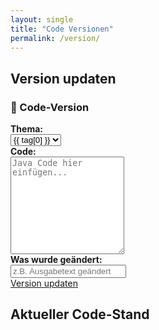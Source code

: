 ```yaml
---
layout: single
title: "Code Versionen"
permalink: /version/
---
```


## Version updaten

<form id="version-form">
  <h3>🚀 Code-Version</h3>


  <div>
    <label for="demo-topic"><strong>Thema:</strong></label><br>
    <select id="demo-topic">
      {% for tag in site.tags %}
        <option value="{{ tag[0] | slugify }}">{{ tag[0] }}</option>
      {% endfor %}
    </select>
  </div>

  <div>
    <label for="demo-code"><strong>Code:</strong></label><br>
    <textarea id="demo-code" rows="10" placeholder="Java Code hier einfügen..."></textarea>
  </div>

  <div>
    <label for="demo-notes"><strong>Was wurde geändert:</strong></label><br>
    <input type="text" id="demo-notes" placeholder="z.B. Ausgabetext geändert">
  </div>

  <a href="#" onclick="addLiveVersion(); return false;" class="btn btn--primary">
    Version updaten
  </a>
</form>

## Aktueller Code-Stand

<!-- Prism.js für Syntax Highlighting -->
<link href="https://cdnjs.cloudflare.com/ajax/libs/prism/1.29.0/themes/prism-tomorrow.min.css" rel="stylesheet" />

<div id="versions-container">
<!-- Versionen werden dynamisch aus _data/versions.yml geladen -->
</div>

<script>
// Versionen aus Jekyll verfügbar machen
window.versionsData = {{ site.data.versions.versions | jsonify }};
</script>
<script src="/assets/js/version-manager.js"></script>

<!-- Prism.js Bibliotheken -->
<script src="https://cdnjs.cloudflare.com/ajax/libs/prism/1.29.0/components/prism-core.min.js"></script>
<script src="https://cdnjs.cloudflare.com/ajax/libs/prism/1.29.0/plugins/autoloader/prism-autoloader.min.js"></script>

<style>
@keyframes slideIn {
  from { opacity: 0; transform: translateY(-20px); }
  to { opacity: 1; transform: translateY(0); }
}

.temp-version {
  position: relative;
}
</style>




